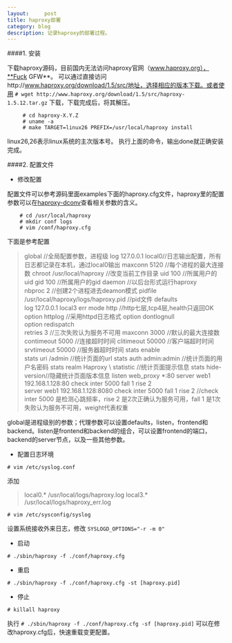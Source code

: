 ```yaml
---
layout:     post
title: haproxy部署
category: blog
description: 记录haproxy的部署过程。
---
```


####1. 安装

下载haproxy源码，目前国内无法访问haproxy官网（www.haproxy.org），**Fuck GFW**。
 可以通过直接访问http://www.haproxy.org/download/1.5/src/地址，选择相应的版本下载。或者使用
  `# wget http://www.haproxy.org/download/1.5/src/haproxy-1.5.12.tar.gz`
下载，下载完成后，将其解压。
  	
		 # cd haproxy-X.Y.Z
		 # uname -a
		 # make TARGET=linux26 PREFIX=/usr/local/haproxy install

linux26,26表示linux系统的主次版本号。
执行上面的命令，输出done就正确安装完成。

####2. 配置文件

+ 修改配置

配置文件可以参考源码里面examples下面的haproxy.cfg文件，haproxy里的配置参数可以在[haproxy-dconv](http://cbonte.github.io/haproxy-dconv/index.html)查看相关参数的含义。

  	 	# cd /usr/local/haproxy
	 	# mkdir conf logs
	 	# vim /conf/haproxy.cfg


下面是参考配置

>	 global  //全局配置参数，进程级
	     	log 127.0.0.1 local0//日志输出配置，所有日志都记录在本机，通过local0输出
	     	maxconn  5120  //每个进程的最大连接数 
	     	chroot   /usr/local/haproxy  //改变当前工作目录
	        uid      100  //所属用户的uid
	        gid      100  //所属用户的gid
	        daemon  //以后台形式运行haproxy   
	        nbproc   2  //创建2个进程进去deamon模式
	        pidfile  /usr/local/haproxy/logs/haproxy.pid  //pid文件
	 defaults  
	        log     127.0.0.1  local3  err
	     	mode    http  //http七层,tcp4层,health只返回OK
	     	option  httplog  //采用httpd日志格式
	     	option  dontlognull  
	     	option  redispatch  
	     	retries 3  //三次失败认为服务不可用
	     	maxconn 3000  //默认的最大连接数
	     	contimeout 5000  //连接超时时间
	     	clitimeout 50000  //客户端超时时间
	     	srvtimeout 50000  //服务器超时时间
	     	stats enable  
	     	stats uri /admin  //统计页面的url
	     	stats auth admin:admin  //统计页面的用户名密码
	     	stats realm Haproxy \ statistic  //统计页面提示信息
	     	stats hide-version//隐藏统计页面版本信息
	 listen web_proxy *:80
		 server web1 192.168.1.128:80 check inter 5000 fall 1 rise 2  
		 server web1 192.168.1.128:8080 check inter 5000 fall 1 rise 2
	//check inter 5000 是检测心跳频率，rise 2 是2次正确认为服务可用，fall 1 是1次失败认为服务不可用，weight代表权重

global是进程级别的参数；代理参数可以设置defaults，listen，frontend和backend。listen是frontend和backend的组合，可以设置frontend的端口，backend的server节点，以及一些其他参数。

+ 配置日志环境

`# vim /etc/syslog.conf `

添加

>	local0.*        /usr/local/logs/haproxy.log 
	local3.*        /usr/local/logs/haproxy_err.log 


`# vim /etc/sysconfig/syslog`

设置系统接收外来日志，修改
 `SYSLOGD_OPTIONS="-r -m 0"`

+ 启动

`# ./sbin/haproxy -f ./conf/haproxy.cfg`

+ 重启

`# ./sbin/haproxy -f ./conf/haproxy.cfg -st [haproxy.pid]`

+ 停止

`# killall haproxy`

执行
 `# ./sbin/haproxy -f ./conf/haproxy.cfg -sf [haproxy.pid]` 
可以在修改haproxy.cfg后，快速重载变更配置。
